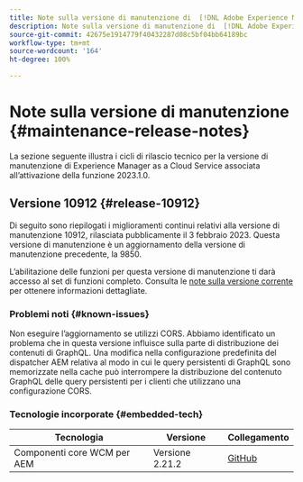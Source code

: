 ```yaml
---
title: Note sulla versione di manutenzione di  [!DNL Adobe Experience Manager]  as a Cloud Service associato all’attivazione della funzione 2023.1.0.
description: Note sulla versione di manutenzione di  [!DNL Adobe Experience Manager]  as a Cloud Service associato all’attivazione della funzione 2023.1.0.
source-git-commit: 42675e1914779f40432287d08c5bf04bb64189bc
workflow-type: tm+mt
source-wordcount: '164'
ht-degree: 100%

---
```


# Note sulla versione di manutenzione {#maintenance-release-notes}

La sezione seguente illustra i cicli di rilascio tecnico per la versione di manutenzione di Experience Manager as a Cloud Service associata all’attivazione della funzione 2023.1.0.

## Versione 10912 {#release-10912}

Di seguito sono riepilogati i miglioramenti continui relativi alla versione di manutenzione 10912, rilasciata pubblicamente il 3 febbraio 2023. Questa versione di manutenzione è un aggiornamento della versione di manutenzione precedente, la 9850.

L’abilitazione delle funzioni per questa versione di manutenzione ti darà accesso al set di funzioni completo. Consulta le [note sulla versione corrente](/help/release-notes/release-notes-cloud/release-notes-current.md) per ottenere informazioni dettagliate.

### Problemi noti {#known-issues}

Non eseguire l’aggiornamento se utilizzi CORS. Abbiamo identificato un problema che in questa versione influisce sulla parte di distribuzione dei contenuti di GraphQL. Una modifica nella configurazione predefinita del dispatcher AEM relativa al modo in cui le query persistenti di GraphQL sono memorizzate nella cache può interrompere la distribuzione del contenuto GraphQL delle query persistenti per i clienti che utilizzano una configurazione CORS.

### Tecnologie incorporate {#embedded-tech}

| Tecnologia | Versione | Collegamento |
|---|---|---|
| Componenti core WCM per AEM | Versione 2.21.2 | [GitHub](https://github.com/adobe/aem-core-wcm-components) |

